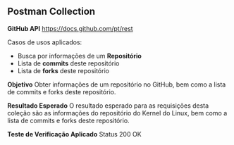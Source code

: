 
## Postman Collection

**GitHub API** https://docs.github.com/pt/rest

Casos de usos aplicados:

* Busca por informações de um **Repositório**
* Lista de **commits** deste repositório
* Lista de **forks** deste repositório

**Objetivo**
Obter informações de um repositório no GitHub, bem como a lista de commits e forks deste repositório.

**Resultado Esperado**
O resultado esperado para as requisições desta coleção são as informações do repositório do Kernel do Linux, bem como a lista de commits e forks deste repositório.

**Teste de Verificação Aplicado**
Status 200 OK